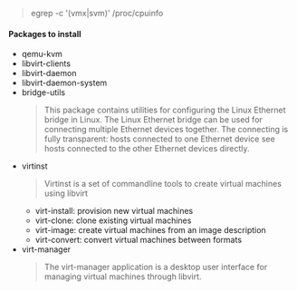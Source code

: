 >egrep -c '(vmx|svm)' /proc/cpuinfo

#### Packages to install
* qemu-kvm
* libvirt-clients
* libvirt-daemon
* libvirt-daemon-system
* bridge-utils
  >This package contains utilities for configuring the Linux Ethernet bridge in Linux. The Linux Ethernet bridge can be used for connecting multiple Ethernet devices together. The connecting is fully  transparent: hosts connected to one Ethernet device see hosts connected to the other Ethernet devices directly.
* virtinst
  >Virtinst is a set of commandline tools to create virtual machines using libvirt
  - virt-install: provision new virtual machines
  - virt-clone: clone existing virtual machines
  - virt-image: create virtual machines from an image description
  - virt-convert: convert virtual machines between formats
* virt-manager
  > The virt-manager application is a desktop user interface for managing virtual machines through libvirt. 
